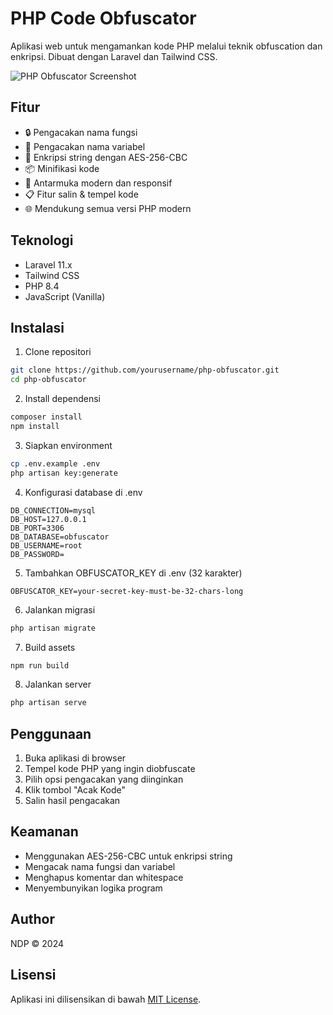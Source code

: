 # PHP Code Obfuscator

Aplikasi web untuk mengamankan kode PHP melalui teknik obfuscation dan enkripsi. Dibuat dengan Laravel dan Tailwind CSS.

![PHP Obfuscator Screenshot](public/images/screenshot.png)

## Fitur

- 🔒 Pengacakan nama fungsi
- 🎯 Pengacakan nama variabel
- 🔐 Enkripsi string dengan AES-256-CBC
- 📦 Minifikasi kode
- 🚀 Antarmuka modern dan responsif
- 📋 Fitur salin & tempel kode
- 🌐 Mendukung semua versi PHP modern

## Teknologi

- Laravel 11.x
- Tailwind CSS
- PHP 8.4
- JavaScript (Vanilla)

## Instalasi

1. Clone repositori
```bash
git clone https://github.com/yourusername/php-obfuscator.git
cd php-obfuscator
```

2. Install dependensi
```bash
composer install
npm install
```

3. Siapkan environment
```bash
cp .env.example .env
php artisan key:generate
```

4. Konfigurasi database di .env
```
DB_CONNECTION=mysql
DB_HOST=127.0.0.1
DB_PORT=3306
DB_DATABASE=obfuscator
DB_USERNAME=root
DB_PASSWORD=
```

5. Tambahkan OBFUSCATOR_KEY di .env (32 karakter)
```
OBFUSCATOR_KEY=your-secret-key-must-be-32-chars-long
```

6. Jalankan migrasi
```bash
php artisan migrate
```

7. Build assets
```bash
npm run build
```

8. Jalankan server
```bash
php artisan serve
```

## Penggunaan

1. Buka aplikasi di browser
2. Tempel kode PHP yang ingin diobfuscate
3. Pilih opsi pengacakan yang diinginkan
4. Klik tombol "Acak Kode"
5. Salin hasil pengacakan

## Keamanan

- Menggunakan AES-256-CBC untuk enkripsi string
- Mengacak nama fungsi dan variabel
- Menghapus komentar dan whitespace
- Menyembunyikan logika program

## Author

NDP © 2024

## Lisensi

Aplikasi ini dilisensikan di bawah [MIT License](LICENSE).
